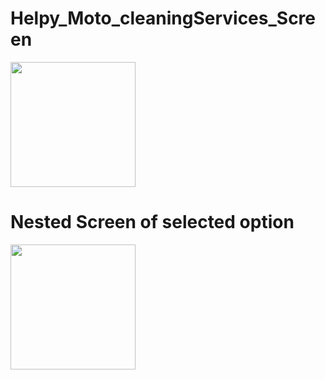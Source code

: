 # Helpy_Moto_cleaningServices_Screen

<img src="https://user-images.githubusercontent.com/90303131/200508760-6314c600-daf6-46ec-8cab-4085701d6a70.jpg" width="200px" />

# Nested Screen of selected option

<img src="https://user-images.githubusercontent.com/90303131/200508777-397ce7ff-ea6a-4134-890d-a5ee99b96a13.jpg" width="200px" />






